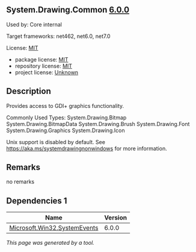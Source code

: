 System.Drawing.Common [6.0.0](https://www.nuget.org/packages/System.Drawing.Common/6.0.0)
--------------------

Used by: Core internal

Target frameworks: net462, net6.0, net7.0

License: [MIT](../../../../licenses/mit) 

- package license: [MIT](https://licenses.nuget.org/MIT) 
- repository license: [MIT](https://github.com/dotnet/runtime) 
- project license: [Unknown](https://dot.net/) 

Description
-----------
Provides access to GDI+ graphics functionality.

Commonly Used Types:
System.Drawing.Bitmap
System.Drawing.BitmapData
System.Drawing.Brush
System.Drawing.Font
System.Drawing.Graphics
System.Drawing.Icon

Unix support is disabled by default. See https://aka.ms/systemdrawingnonwindows for more information.

Remarks
-----------
no remarks


Dependencies 1
-----------

|Name|Version|
|----------|:----|
|[Microsoft.Win32.SystemEvents](../../../../packages/nuget.org/microsoft.win32.systemevents/6.0.0)|6.0.0|

*This page was generated by a tool.*